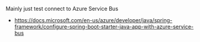 Mainly just test connect to Azure Service Bus
- https://docs.microsoft.com/en-us/azure/developer/java/spring-framework/configure-spring-boot-starter-java-app-with-azure-service-bus